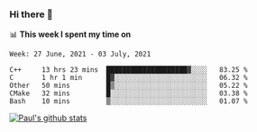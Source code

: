 ### Hi there 👋

📊 **This week I spent my time on**
<!--START_SECTION:waka-->
```text
Week: 27 June, 2021 - 03 July, 2021

C++     13 hrs 23 mins  ████████████████████▓░░░░   83.25 % 
C       1 hr 1 min      █▓░░░░░░░░░░░░░░░░░░░░░░░   06.32 % 
Other   50 mins         █▒░░░░░░░░░░░░░░░░░░░░░░░   05.22 % 
CMake   32 mins         █░░░░░░░░░░░░░░░░░░░░░░░░   03.38 % 
Bash    10 mins         ▒░░░░░░░░░░░░░░░░░░░░░░░░   01.07 % 
```
<!--END_SECTION:waka-->


[![Paul's github stats](https://github-readme-stats.vercel.app/api?username=mickeyouyou&theme=dracula&show_icons=true)](https://github.com/anuraghazra/github-readme-stats)
